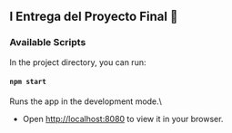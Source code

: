 ## I Entrega del Proyecto Final 🚀

### Available Scripts

In the project directory, you can run:

#### `npm start`

Runs the app in the development mode.\
- Open [http://localhost:8080](http://localhost:8080) to view it in your browser.


